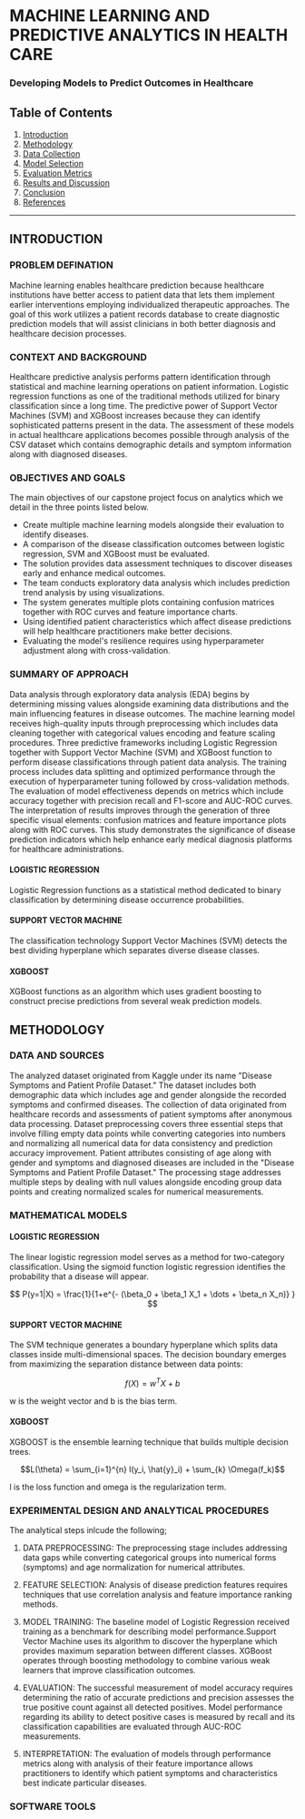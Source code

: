 # MACHINE LEARNING AND PREDICTIVE ANALYTICS IN HEALTH CARE
### Developing Models to Predict Outcomes in Healthcare


## Table of Contents  
1. [Introduction](#introduction)  
2. [Methodology](#methodology)  
3. [Data Collection](#data-collection)  
4. [Model Selection](#model-selection)  
5. [Evaluation Metrics](#evaluation-metrics)  
6. [Results and Discussion](#results-and-discussion)  
7. [Conclusion](#conclusion)  
8. [References](#references) 


---

## INTRODUCTION
### PROBLEM DEFINATION

Machine learning enables healthcare prediction because healthcare institutions have better access to patient data that lets them implement earlier interventions employing individualized therapeutic approaches.
The goal of this work utilizes a patient records database to create diagnostic prediction models that will assist clinicians in both better diagnosis and healthcare decision processes.

### CONTEXT AND BACKGROUND

Healthcare predictive analysis performs pattern identification through statistical and machine learning operations on patient information. Logistic regression functions as one of the traditional methods utilized for binary classification since a long time. The predictive power of Support Vector Machines (SVM) and XGBoost increases because they can identify sophisticated patterns present in the data. The assessment of these models in actual healthcare applications becomes possible through analysis of the CSV dataset which contains demographic details and symptom information along with diagnosed diseases.

### OBJECTIVES AND GOALS
The main objectives of our capstone project focus on analytics which we detail in the three points listed below.

- Create multiple machine learning models alongside their evaluation to identify diseases.
- A comparison of the disease classification outcomes between logistic regression, SVM and XGBoost must be evaluated.
- The solution provides data assessment techniques to discover diseases early and enhance medical outcomes.
- The team conducts exploratory data analysis which includes prediction trend analysis by using visualizations.
- The system generates multiple plots containing confusion matrices together with ROC curves and feature importance charts.
- Using identified patient characteristics which affect disease predictions will help healthcare practitioners make better decisions.
- Evaluating the model's resilience requires using hyperparameter adjustment along with cross-validation.

### SUMMARY OF APPROACH

Data analysis through exploratory data analysis (EDA) begins by determining missing values alongside examining data distributions and the main influencing features in disease outcomes. The machine learning model receives high-quality inputs through preprocessing which includes data cleaning together with categorical values encoding and feature scaling procedures.
Three predictive frameworks including Logistic Regression together with Support Vector Machine (SVM) and XGBoost function to perform disease classifications through patient data analysis. The training process includes data splitting and optimized performance through the execution of hyperparameter tuning followed by cross-validation methods. The evaluation of model effectiveness depends on metrics which include accuracy together with precision recall and F1-score and AUC-ROC curves.
The interpretation of results improves through the generation of three specific visual elements: confusion matrices and feature importance plots along with ROC curves. This study demonstrates the significance of disease prediction indicators which help enhance early medical diagnosis platforms for healthcare administrations.

#### LOGISTIC REGRESSION
Logistic Regression functions as a statistical method dedicated to binary classification by determining disease occurrence probabilities.

#### SUPPORT VECTOR MACHINE
 The classification technology Support Vector Machines (SVM) detects the best dividing hyperplane which separates diverse disease classes.
 
#### XGBOOST
XGBoost functions as an algorithm which uses gradient boosting to construct precise predictions from several weak prediction models.

## METHODOLOGY

### DATA AND SOURCES
The analyzed dataset originated from Kaggle under its name "Disease Symptoms and Patient Profile Dataset." The dataset includes both demographic data which includes age and gender alongside the recorded symptoms and confirmed diseases. The collection of data originated from healthcare records and assessments of patient symptoms after anonymous data processing. 
Dataset preprocessing covers three essential steps that involve filling empty data points while converting categories into numbers and normalizing all numerical data for data consistency and prediction accuracy improvement.
Patient attributes consisting of age along with gender and symptoms and diagnosed diseases are included in the "Disease Symptoms and Patient Profile Dataset." The processing stage addresses multiple steps by dealing with null values alongside encoding group data points and creating normalized scales for numerical measurements.

### MATHEMATICAL MODELS 

#### LOGISTIC REGRESSION 
The linear logistic regression model serves as a method for two-category classification. Using the sigmoid function logistic regression identifies the probability that a disease will appear.


$$
P(y=1|X) = \frac{1}{1+e^{- (\beta_0 + \beta_1 X_1 + \dots + \beta_n X_n)} }
$$

#### SUPPORT VECTOR MACHINE
The SVM technique generates a boundary hyperplane which splits data classes inside multi-dimensional spaces. The decision boundary emerges from maximizing the separation distance between data points:

$$
f(X) = w^T X + b
$$

w is the weight vector and b is the bias term.

#### XGBOOST
XGBOOST is the ensemble learning technique that builds multiple decision trees.

```math
L(\theta) = \sum_{i=1}^{n} l(y_i, \hat{y}_i) + \sum_{k} \Omega(f_k)
```
l is the loss function and omega is the regularization term.


### EXPERIMENTAL DESIGN AND ANALYTICAL PROCEDURES

The analytical steps inlcude the following;

1. DATA PREPROCESSING:
The preprocessing stage includes addressing data gaps while converting categorical groups into numerical forms (symptoms) and age normalization for numerical attributes.

2. FEATURE SELECTION:
Analysis of disease prediction features requires techniques that use correlation analysis and feature importance ranking methods.

3. MODEL TRAINING:
The baseline model of Logistic Regression received training as a benchmark for describing model performance.Support Vector Machine uses its algorithm to discover the hyperplane which provides maximum separation between different classes.
XGBoost operates through boosting methodology to combine various weak learners that improve classification outcomes.

4. EVALUATION:
The successful measurement of model accuracy requires determining the ratio of accurate predictions and precision assesses the true positive count against all detected positives. Model performance regarding its ability to detect positive cases is measured by recall and its classification capabilities are evaluated through AUC-ROC measurements.

5. INTERPRETATION:
The evaluation of models through performance metrics along with analysis of their feature importance allows practitioners to identify which patient symptoms and characteristics best indicate particular diseases.

### SOFTWARE TOOLS 

